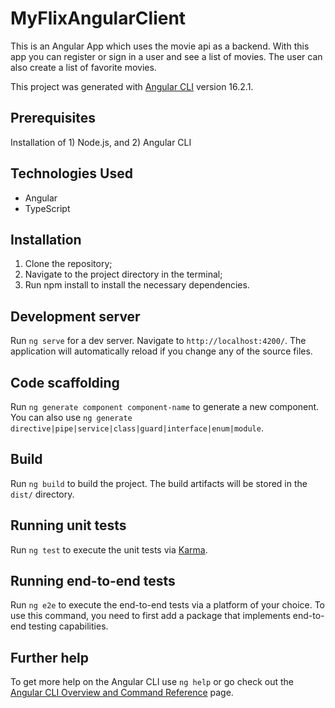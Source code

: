# MyFlixAngularClient

This is an Angular App which uses the movie api as a backend. With this app you can register or sign in a user and see a list of movies. The user can also create a list of favorite movies.

This project was generated with [Angular CLI](https://github.com/angular/angular-cli) version 16.2.1.

## Prerequisites

Installation of 1) Node.js, and 2) Angular CLI

## Technologies Used

* Angular
* TypeScript

## Installation

 1) Clone the repository;
 2)  Navigate to the project directory in the terminal;
 3)   Run npm install to install the necessary dependencies.

## Development server

Run `ng serve` for a dev server. Navigate to `http://localhost:4200/`. The application will automatically reload if you change any of the source files.

## Code scaffolding

Run `ng generate component component-name` to generate a new component. You can also use `ng generate directive|pipe|service|class|guard|interface|enum|module`.

## Build

Run `ng build` to build the project. The build artifacts will be stored in the `dist/` directory.

## Running unit tests

Run `ng test` to execute the unit tests via [Karma](https://karma-runner.github.io).

## Running end-to-end tests

Run `ng e2e` to execute the end-to-end tests via a platform of your choice. To use this command, you need to first add a package that implements end-to-end testing capabilities.

## Further help

To get more help on the Angular CLI use `ng help` or go check out the [Angular CLI Overview and Command Reference](https://angular.io/cli) page.
